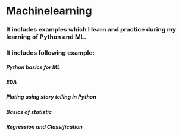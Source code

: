 # Machinelearning
### It includes examples which I learn and practice during my learning of Python and ML.
### It includes following example:
  ##### Python basics for ML
  ##### EDA
  ##### Ploting using story telling in Python
  ##### Basics of statistic
  ##### Regression and Classification
  ##### 

